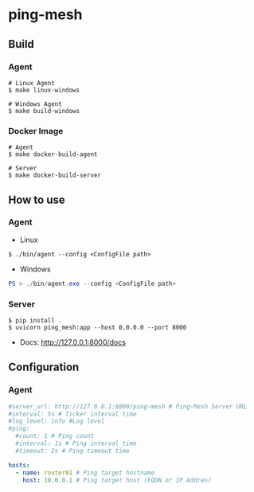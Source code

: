 # ping-mesh

## Build
### Agent
```shell
# Linux Agent
$ make linux-windows

# Windows Agent
$ make build-windows
```

### Docker Image
```shell
# Agent
$ make docker-build-agent

# Server
$ make docker-build-server
```

## How to use
### Agent
- Linux
```shell
$ ./bin/agent --config <ConfigFile path>
```

- Windows
```powershell
PS > ./bin/agent.exe --config <ConfigFile path>
```

### Server
```shell
$ pip install .
$ uvicorn ping_mesh:app --host 0.0.0.0 --port 8000
```
- Docs: http://127.0.0.1:8000/docs

## Configuration
### Agent
```yaml
#server_url: http://127.0.0.1:8000/ping-mesh # Ping-Mesh Server URL
#interval: 5s # Ticker interval time
#log_level: info #Log level
#ping:
  #count: 1 # Ping count
  #interval: 1s # Ping interval time
  #timeout: 2s # Ping timeout time

hosts:
  - name: router01 # Ping target hostname
    host: 10.0.0.1 # Ping target host (FQDN or IP Addres)
```
